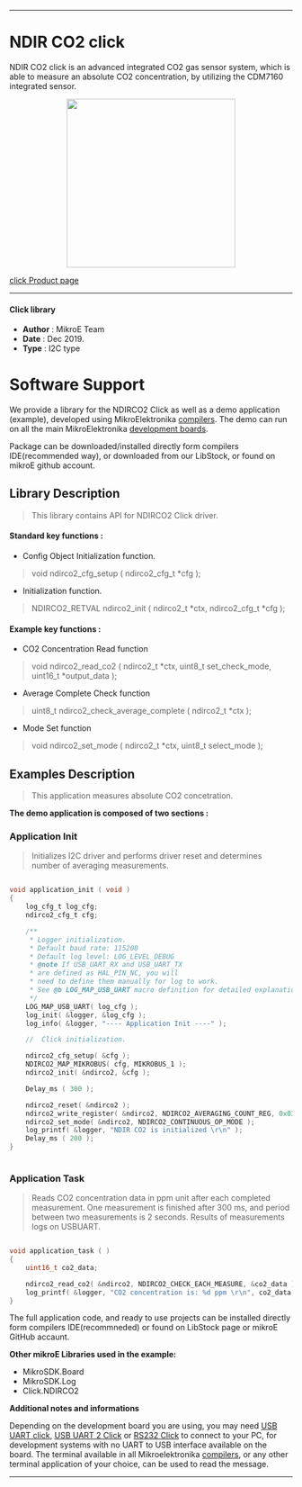 
---
# NDIR CO2 click

NDIR CO2 click is an advanced integrated CO2 gas sensor system, which is able to measure an absolute CO2 concentration, by utilizing the CDM7160 integrated sensor.

<p align="center">
  <img src="https://download.mikroe.com/images/click_for_ide/ndirco2_click.png" height=300px>
</p>

[click Product page](https://www.mikroe.com/ndir-co2-click)

---


#### Click library 

- **Author**        : MikroE Team
- **Date**          : Dec 2019.
- **Type**          : I2C type


# Software Support

We provide a library for the NDIRCO2 Click 
as well as a demo application (example), developed using MikroElektronika 
[compilers](https://shop.mikroe.com/compilers). 
The demo can run on all the main MikroElektronika [development boards](https://shop.mikroe.com/development-boards).

Package can be downloaded/installed directly form compilers IDE(recommended way), or downloaded from our LibStock, or found on mikroE github account. 

## Library Description

> This library contains API for NDIRCO2 Click driver.

#### Standard key functions :

- Config Object Initialization function.
> void ndirco2_cfg_setup ( ndirco2_cfg_t *cfg ); 
 
- Initialization function.
> NDIRCO2_RETVAL ndirco2_init ( ndirco2_t *ctx, ndirco2_cfg_t *cfg );


#### Example key functions :

- CO2 Concentration Read function
> void ndirco2_read_co2 ( ndirco2_t *ctx, uint8_t set_check_mode, uint16_t *output_data );
 
- Average Complete Check function
> uint8_t ndirco2_check_average_complete ( ndirco2_t *ctx );

- Mode Set function
> void ndirco2_set_mode ( ndirco2_t *ctx, uint8_t select_mode );

## Examples Description

> This application measures absolute CO2 concetration.

**The demo application is composed of two sections :**

### Application Init 

> Initializes I2C driver and performs driver reset and determines
> number of averaging measurements.

```c

void application_init ( void )
{
    log_cfg_t log_cfg;
    ndirco2_cfg_t cfg;

    /** 
     * Logger initialization.
     * Default baud rate: 115200
     * Default log level: LOG_LEVEL_DEBUG
     * @note If USB_UART_RX and USB_UART_TX 
     * are defined as HAL_PIN_NC, you will 
     * need to define them manually for log to work. 
     * See @b LOG_MAP_USB_UART macro definition for detailed explanation.
     */
    LOG_MAP_USB_UART( log_cfg );
    log_init( &logger, &log_cfg );
    log_info( &logger, "---- Application Init ----" );

    //  Click initialization.

    ndirco2_cfg_setup( &cfg );
    NDIRCO2_MAP_MIKROBUS( cfg, MIKROBUS_1 );
    ndirco2_init( &ndirco2, &cfg );

    Delay_ms ( 300 );

    ndirco2_reset( &ndirco2 );
    ndirco2_write_register( &ndirco2, NDIRCO2_AVERAGING_COUNT_REG, 0x03 );
    ndirco2_set_mode( &ndirco2, NDIRCO2_CONTINUOUS_OP_MODE );
    log_printf( &logger, "NDIR CO2 is initialized \r\n" );
    Delay_ms ( 200 );
}
  
```

### Application Task

> Reads CO2 concentration data in ppm unit after each completed measurement.
> One measurement is finished after 300 ms, and period between two measurements is 2 seconds.
> Results of measurements logs on USBUART.

```c

void application_task ( )
{
    uint16_t co2_data;

    ndirco2_read_co2( &ndirco2, NDIRCO2_CHECK_EACH_MEASURE, &co2_data );
    log_printf( &logger, "CO2 concentration is: %d ppm \r\n", co2_data );
}

```

The full application code, and ready to use projects can be  installed directly form compilers IDE(recommneded) or found on LibStock page or mikroE GitHub accaunt.

**Other mikroE Libraries used in the example:** 

- MikroSDK.Board
- MikroSDK.Log
- Click.NDIRCO2

**Additional notes and informations**

Depending on the development board you are using, you may need 
[USB UART click](https://shop.mikroe.com/usb-uart-click), 
[USB UART 2 Click](https://shop.mikroe.com/usb-uart-2-click) or 
[RS232 Click](https://shop.mikroe.com/rs232-click) to connect to your PC, for 
development systems with no UART to USB interface available on the board. The 
terminal available in all Mikroelektronika 
[compilers](https://shop.mikroe.com/compilers), or any other terminal application 
of your choice, can be used to read the message.



---
